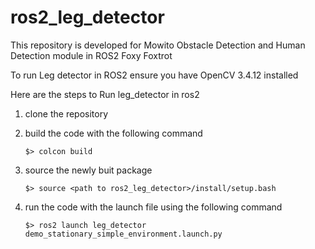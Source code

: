 # ros2_leg_detector

This repository is developed for Mowito Obstacle Detection and Human Detection module in ROS2 Foxy Foxtrot

To run Leg detector in ROS2 ensure you have OpenCV 3.4.12 installed

Here are the steps to Run leg_detector in ros2

1.  clone the repository 
2. build the code with the following command

    `$> colcon build`
3. source the newly buit package

    `$> source <path to ros2_leg_detector>/install/setup.bash`

4. run the code with the launch file using the following command

    `$> ros2 launch leg_detector demo_stationary_simple_environment.launch.py`

